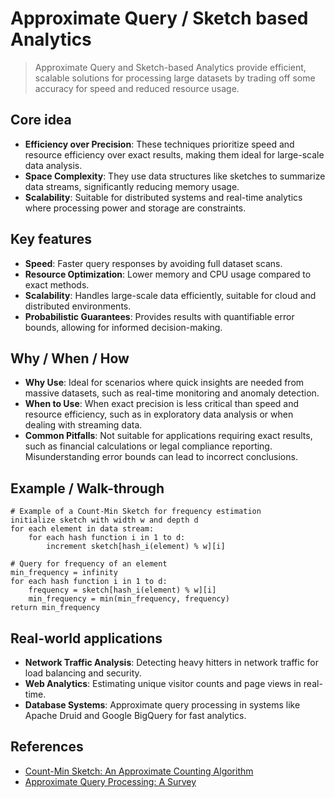 # Approximate Query / Sketch based Analytics

> Approximate Query and Sketch-based Analytics provide efficient, scalable solutions for processing large datasets by trading off some accuracy for speed and reduced resource usage.

## Core idea
- **Efficiency over Precision**: These techniques prioritize speed and resource efficiency over exact results, making them ideal for large-scale data analysis.
- **Space Complexity**: They use data structures like sketches to summarize data streams, significantly reducing memory usage.
- **Scalability**: Suitable for distributed systems and real-time analytics where processing power and storage are constraints.

## Key features
- **Speed**: Faster query responses by avoiding full dataset scans.
- **Resource Optimization**: Lower memory and CPU usage compared to exact methods.
- **Scalability**: Handles large-scale data efficiently, suitable for cloud and distributed environments.
- **Probabilistic Guarantees**: Provides results with quantifiable error bounds, allowing for informed decision-making.

## Why / When / How
- **Why Use**: Ideal for scenarios where quick insights are needed from massive datasets, such as real-time monitoring and anomaly detection.
- **When to Use**: When exact precision is less critical than speed and resource efficiency, such as in exploratory data analysis or when dealing with streaming data.
- **Common Pitfalls**: Not suitable for applications requiring exact results, such as financial calculations or legal compliance reporting. Misunderstanding error bounds can lead to incorrect conclusions.

## Example / Walk-through
```pseudo
# Example of a Count-Min Sketch for frequency estimation
initialize sketch with width w and depth d
for each element in data stream:
    for each hash function i in 1 to d:
        increment sketch[hash_i(element) % w][i]

# Query for frequency of an element
min_frequency = infinity
for each hash function i in 1 to d:
    frequency = sketch[hash_i(element) % w][i]
    min_frequency = min(min_frequency, frequency)
return min_frequency
```

## Real-world applications
- **Network Traffic Analysis**: Detecting heavy hitters in network traffic for load balancing and security.
- **Web Analytics**: Estimating unique visitor counts and page views in real-time.
- **Database Systems**: Approximate query processing in systems like Apache Druid and Google BigQuery for fast analytics.

## References
- [Count-Min Sketch: An Approximate Counting Algorithm](https://en.wikipedia.org/wiki/Count%E2%80%93min_sketch)
- [Approximate Query Processing: A Survey](https://dl.acm.org/doi/10.1145/2934664)